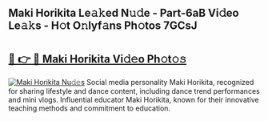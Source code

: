 ## Maki Horikita Le𝚊𝚔ed N𝚞𝚍e - Part-6aB Vi𝚍eo Le𝚊𝚔s - H𝚘t O𝚗lyf𝚊ns Ph𝚘tos 7GCsJ

# <h2><a href="http://hf2smgm.feru.top/?c=Maki+Horikita">🔗 👉 🔴 Maki Horikita Vi𝚍𝚎o Ph𝚘t𝚘𝚜</a></h2>

[![Maki Horikita Nu𝚍𝚎s](https://i.imgur.com/0TWrTi3.gif)](http://hf2smgm.feru.top/?c=Maki+Horikita)
Social media personality Maki Horikita, recognized for sharing lifestyle and dance content, including dance trend performances and mini vlogs. Influential educator Maki Horikita, known for their innovative teaching methods and commitment to education. 
